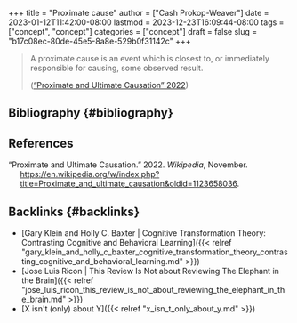 +++
title = "Proximate cause"
author = ["Cash Prokop-Weaver"]
date = 2023-01-12T11:42:00-08:00
lastmod = 2023-12-23T16:09:44-08:00
tags = ["concept", "concept"]
categories = ["concept"]
draft = false
slug = "b17c08ec-80de-45e5-8a8e-529b0f31142c"
+++

> A proximate cause is an event which is closest to, or immediately responsible for causing, some observed result.
>
> (<a href="#citeproc_bib_item_1">“Proximate and Ultimate Causation” 2022</a>)


## Bibliography {#bibliography}

## References

<style>.csl-entry{text-indent: -1.5em; margin-left: 1.5em;}</style><div class="csl-bib-body">
  <div class="csl-entry"><a id="citeproc_bib_item_1"></a>“Proximate and Ultimate Causation.” 2022. <i>Wikipedia</i>, November. <a href="https://en.wikipedia.org/w/index.php?title=Proximate_and_ultimate_causation&oldid=1123658036">https://en.wikipedia.org/w/index.php?title=Proximate_and_ultimate_causation&#38;oldid=1123658036</a>.</div>
</div>



## Backlinks {#backlinks}

-   [Gary Klein and Holly C. Baxter | Cognitive Transformation Theory: Contrasting Cognitive and Behavioral Learning]({{< relref "gary_klein_and_holly_c_baxter_cognitive_transformation_theory_contrasting_cognitive_and_behavioral_learning.md" >}})
-   [Jose Luis Ricon | This Review Is Not about Reviewing The Elephant in the Brain]({{< relref "jose_luis_ricon_this_review_is_not_about_reviewing_the_elephant_in_the_brain.md" >}})
-   [X isn't (only) about Y]({{< relref "x_isn_t_only_about_y.md" >}})
